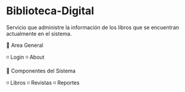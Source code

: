 # Biblioteca-Digital
Servicio que administre la información de los libros que se encuentran actualmente en el sistema.

💬 Area General 

◽️ Login
◽️ About

📂 Componentes del Sistema 

◽️ Libros
◽️ Revistas
◽️ Reportes
